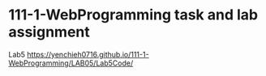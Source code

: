 # 111-1-WebProgramming task and lab assignment

Lab5 https://yenchieh0716.github.io/111-1-WebProgramming/LAB05/Lab5Code/
